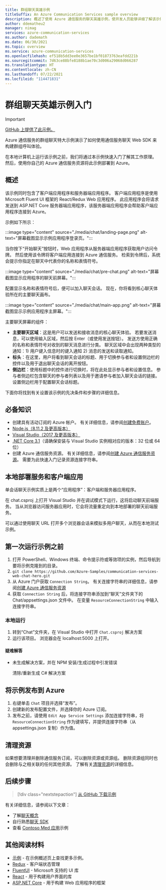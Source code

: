 ```yaml
---
title: 群组聊天英雄示例
titleSuffix: An Azure Communication Services sample overview
description: 概述了使用 Azure 通信服务的聊天英雄示例，使开发人员能够详细了解该示例的内部工作原理并了解如何对其进行修改。
author: ddematheu2
manager: nimag
services: azure-communication-services
ms.author: dademath
ms.date: 06/30/2021
ms.topic: overview
ms.service: azure-communication-services
ms.openlocfilehash: ef518b5dd3ee0e3657be1bf01873763eafdd221b
ms.sourcegitcommit: 7d63ce88bfe8188b1ae70c3d006a29068d066287
ms.translationtype: HT
ms.contentlocale: zh-CN
ms.lasthandoff: 07/22/2021
ms.locfileid: "114471831"
---
```

# <a name="get-started-with-the-group-chat-hero-sample"></a>群组聊天英雄示例入门

> [!IMPORTANT]
> [GitHub 上提供了此示例。](https://github.com/Azure-Samples/communication-services-web-chat-hero)


Azure 通信服务的群组聊天特大示例演示了如何使用通信服务聊天 Web SDK 来构建群组呼叫体验。

在本地计算机上运行该示例之前，我们将通过本示例快速入门了解其工作原理。 然后，使用你自己的 Azure 通信服务资源将此示例部署到 Azure。


## <a name="overview"></a>概述

该示例同时包含了客户端应用程序和服务器端应用程序。 客户端应用程序是使用 Microsoft Fluent UI 框架的 React/Redux Web 应用程序。 此应用程序会将请求发送到 ASP.NET Core 服务器端应用程序，该服务器端应用程序会帮助客户端应用程序连接到 Azure。

示例如下所示：

:::image type="content" source="./media/chat/landing-page.png" alt-text="屏幕截图显示示例应用程序登录页。":::

当你按下“开始聊天”按钮时，Web 应用程序从服务器端应用程序获取用户访问令牌。 然后使用该令牌将客户端应用连接到 Azure 通信服务。 检索到令牌后，系统会提示你指定在聊天中代表你的名称和表情符号。

:::image type="content" source="./media/chat/pre-chat.png" alt-text="屏幕截图显示应用程序的聊天前屏幕。":::

配置显示名称和表情符号后，便可以加入聊天会话。 现在，你将看到核心聊天体验所在的主要聊天画布。

:::image type="content" source="./media/chat/main-app.png" alt-text="屏幕截图显示示例应用程序主屏幕。":::

主要聊天屏幕的组件：

- **主要聊天区域**：这是用户可以发送和接收消息的核心聊天体验。 若要发送消息，可以使用输入区域，然后按 Enter（或使用发送按钮）。 发送方使用正确的名称和表情符号对收到的聊天消息进行分类。 聊天区域中会出现两种类型的通知：1) 用户键入信息时的键入通知 2) 消息的发送和读取通知。
- **标头**：在这里，用户将看到聊天会话的标题、用于切换参与者和设置侧边栏的控件以及用于退出聊天会话的离开按钮。
- **侧边栏**：使用标题中的控件进行切换时，将在此处显示参与者和设置信息。 参与者侧边栏包含聊天的参与者列表以及用于邀请参与者加入聊天会话的链接。 设置侧边栏用于配置聊天会话标题。

下面你将找到有关设置该示例的先决条件和步骤的详细信息。

## <a name="prerequisites"></a>必备知识

- 创建具有活动订阅的 Azure 帐户。 有关详细信息，请参阅[创建免费账户](https://azure.microsoft.com/free/?WT.mc_id=A261C142F)。
- [Node.js（8.11.2 及更高版本）](https://nodejs.org/en/download/)
- [Visual Studio（2017 及更高版本）](https://visualstudio.microsoft.com/vs/)
- [.NET Core 3.1](https://dotnet.microsoft.com/download/dotnet-core/3.1)（请确保安装与 Visual Studio 实例相对应的版本：32 位或 64 位）
- 创建 Azure 通信服务资源。 有关详细信息，请参阅[创建 Azure 通信服务资源](../quickstarts/create-communication-resource.md)。 需要为此快速入门记录资源连接字符串。

## <a name="locally-deploying-the-service--client-app"></a>本地部署服务和客户端应用

单会话聊天示例实质上是两个“应用程序”：客户端和服务器应用程序。

在 chat.csproj 上打开 Visual Studio 并在调试模式下运行，这将启动聊天前端服务。 当从浏览器访问服务器应用时，它会将流量重定向到本地部署的聊天前端服务。

可以通过使用聊天 URL 打开多个浏览器会话来模拟多用户聊天，从而在本地测试示例。

## <a name="before-running-the-sample-for-the-first-time"></a>第一次运行示例之前

1. 打开 PowerShell、Windows 终端、命令提示符或等效项的实例，然后导航到要将示例克隆到的目录。
2. `git clone https://github.com/Azure-Samples/communication-services-web-chat-hero.git`
3. 从 Azure 门户获取 `Connection String`。 有关连接字符串的详细信息，请参阅[创建 Azure 通信服务资源](../quickstarts/create-communication-resource.md)
4. 获取 `Connection String` 后，将连接字符串添加到“聊天”文件夹下的 Chat/appsettings.json 文件中。 在变量 `ResourceConnectionString` 中输入连接字符串。

### <a name="local-run"></a>本地运行

1. 转到“Chat”文件夹，在 Visual Studio 中打开 `Chat.csproj` 解决方案
2. 运行该项目。 浏览器会在 localhost:5000 上打开。

#### <a name="troubleshooting"></a>疑难解答

- 未生成解决方案，并在 NPM 安装/生成过程中引发错误

   清除/重新生成 C# 解决方案

## <a name="publish-the-sample-to-azure"></a>将示例发布到 Azure

1. 右键单击 `Chat` 项目并选择“发布”。
2. 创建新的发布配置文件，并选择你的 Azure 订阅。
3. 发布之前，请使用 `Edit App Service Settings` 添加连接字符串，将 `ResourceConnectionString` 作为键填写，并提供连接字符串（从 appsettings.json 复制）作为值。

## <a name="clean-up-resources"></a>清理资源

如果想要清理并删除通信服务订阅，可以删除资源或资源组。 删除资源组同时也会删除与之相关联的任何其他资源。 了解有关[清理资源](../quickstarts/create-communication-resource.md#clean-up-resources)的详细信息。

## <a name="next-steps"></a>后续步骤

>[!div class="nextstepaction"]
>[从 GitHub 下载示例](https://github.com/Azure-Samples/communication-services-web-chat-hero)

有关详细信息，请参阅以下文章：

- 了解[聊天概念](../concepts/chat/concepts.md)
- 自行熟悉[聊天 SDK](../concepts/chat/sdk-features.md)
- 查看 [Contoso Med 应用](https://github.com/Azure-Samples/communication-services-contoso-med-app)示例

## <a name="additional-reading"></a>其他阅读材料

- [示例](./overview.md) - 在示例概述页上查找更多示例。
- [Redux](https://redux.js.org/) - 客户端状态管理
- [FluentUI](https://aka.ms/fluent-ui) - Microsoft 支持的 UI 库
- [React](https://reactjs.org/) - 用于构建用户界面的库
- [ASP.NET Core](/aspnet/core/introduction-to-aspnet-core?preserve-view=true&view=aspnetcore-3.1) - 用于构建 Web 应用程序的框架
